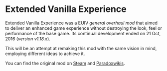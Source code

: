 # Extended Vanilla Experience
Extended Vanilla Experience was a EUIV *general overhaul mod* that aimed to deliver an enhanced game experience without 
destroying the look, feel or performance of the base game. Its continual development ended on 21 Oct, 2016 (*version v1.18.x*).

This will be an attempt at remaking this mod with the same vision in mind, employing different ideas to achieve it.

You can find the original mod on [Steam](https://steamcommunity.com/sharedfiles/filedetails/?id=196181867) and [Paradoxwikis](https://eu4.paradoxwikis.com/Extended_Vanilla_Experience).
